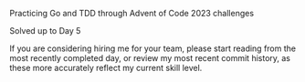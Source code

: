 Practicing Go and TDD through Advent of Code 2023 challenges

Solved up to Day 5

If you are considering hiring me for your team, please start reading from the most recently completed day, or review my most recent commit history, as these more accurately reflect my current skill level.
